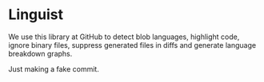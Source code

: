 # Linguist

We use this library at GitHub to detect blob languages, highlight code, ignore binary files, suppress generated files in diffs and generate language breakdown graphs.

Just making a fake commit.
